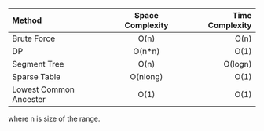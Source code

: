  Method         | Space Complexity        | Time Complexity  |
| :-------------|:-----------------------:| -----:|
| Brute Force   | O(n)                    | O(n) |
| DP            | O(n*n)                  | O(1) |
| Segment Tree  | O(n)                    | O(logn) |
| Sparse Table  | O(nlong)                | O(1) |
| Lowest Common Ancester  | O(1)          | O(1) |

where n is size of the range.
